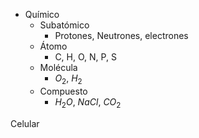 - Químico
	- Subatómico
		- Protones, Neutrones, electrones
	- Átomo
		- C, H, O, N, P, S
	- Molécula
		- $O_2$, $H_2$
	- Compuesto
		- $H_2O$, $NaCl$, $CO_2$

Celular